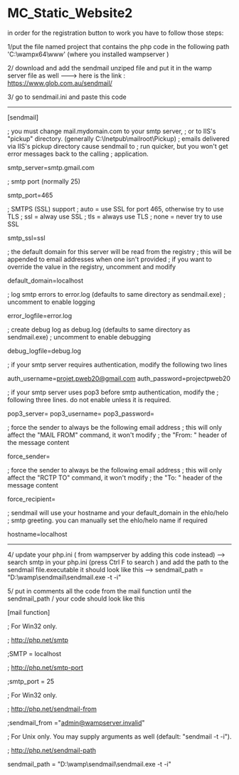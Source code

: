 # MC_Static_Website2
in order for the registration button to work you have to follow those steps:

1/put the file named project that contains the php code in the following path 'C:\wampx64\www' (where you installed wampserver ) 

2/ download and add the sendmail unziped file and put it in the wamp server file as well ---> here is the link : https://www.glob.com.au/sendmail/ 

3/ go to sendmail.ini and paste this code 

--------------------------------------------------------------------------------------------------------------------------------------------------------------
[sendmail]

; you must change mail.mydomain.com to your smtp server,
; or to IIS's "pickup" directory.  (generally C:\Inetpub\mailroot\Pickup)
; emails delivered via IIS's pickup directory cause sendmail to
; run quicker, but you won't get error messages back to the calling
; application.

smtp_server=smtp.gmail.com

; smtp port (normally 25)

smtp_port=465

; SMTPS (SSL) support
;   auto = use SSL for port 465, otherwise try to use TLS
;   ssl  = alway use SSL
;   tls  = always use TLS
;   none = never try to use SSL

smtp_ssl=ssl

; the default domain for this server will be read from the registry
; this will be appended to email addresses when one isn't provided
; if you want to override the value in the registry, uncomment and modify

default_domain=localhost

; log smtp errors to error.log (defaults to same directory as sendmail.exe)
; uncomment to enable logging

error_logfile=error.log

; create debug log as debug.log (defaults to same directory as sendmail.exe)
; uncomment to enable debugging

debug_logfile=debug.log

; if your smtp server requires authentication, modify the following two lines

auth_username=projet.pweb20@gmail.com
auth_password=projectpweb20

; if your smtp server uses pop3 before smtp authentication, modify the 
; following three lines.  do not enable unless it is required.

pop3_server=
pop3_username=
pop3_password=

; force the sender to always be the following email address
; this will only affect the "MAIL FROM" command, it won't modify 
; the "From: " header of the message content

force_sender=

; force the sender to always be the following email address
; this will only affect the "RCTP TO" command, it won't modify 
; the "To: " header of the message content

force_recipient=

; sendmail will use your hostname and your default_domain in the ehlo/helo
; smtp greeting.  you can manually set the ehlo/helo name if required

hostname=localhost

-----------------------------------------------------------------------------------------------------------------------------------------------------------

4/ update your php.ini ( from wampserver by adding this code instead) --> search smtp in your php.ini (press Ctrl F to search ) and add the path to the sendmail file.executable it should look like this --> sendmail_path = "D:\wamp\sendmail\sendmail.exe -t -i" 

5/ put in comments all the code from the mail function until the sendmail_path  / your code should look like this 

[mail function]

; For Win32 only.

; http://php.net/smtp

;SMTP = localhost

; http://php.net/smtp-port

;smtp_port = 25

; For Win32 only.

; http://php.net/sendmail-from

;sendmail_from ="admin@wampserver.invalid"

; For Unix only.  You may supply arguments as well (default: "sendmail -t -i").

; http://php.net/sendmail-path

sendmail_path = "D:\wamp\sendmail\sendmail.exe -t -i"



